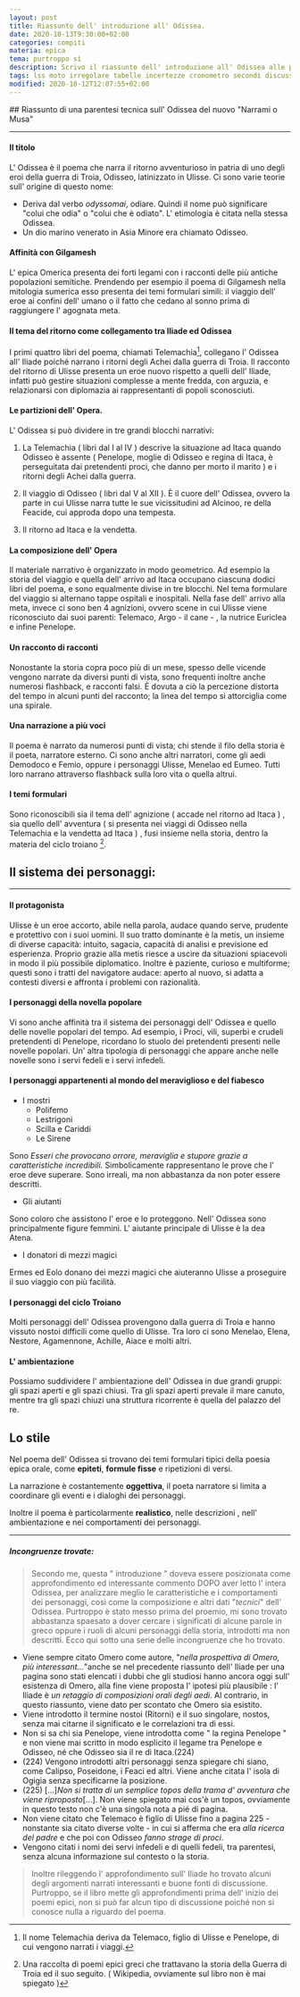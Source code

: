 ```yaml
---
layout: post
title: Riassunto dell' introduzione all' Odissea.
date: 2020-10-13T9:30:00+02:00
categories: compiti
materia: epica
tema: purtroppo sì
description: Scrivo il riassunto dell' introduzione all' Odissea alle pagine 223 - 228 del libro Narrami o Musa. È un riassunto di una breve parentesi tecnica sulla struttura, il sistema dei personaggi e le affinità con l' Iliade dell' Odissea. Buona lettura!
tags: lss moto irregolare tabelle incertezze cronometro secondi discussione
modified: 2020-10-12T12:07:55+02:00
---
```


<div id='temadiv' markdown="1">
## Riassunto di una parentesi tecnica sull' Odissea del nuovo "Narrami o Musa"

---

#### Il titolo
L' Odissea è il poema che narra il ritorno avventurioso in patria di uno degli eroi della guerra di Troia, Odisseo, latinizzato in Ulisse. Ci sono varie teorie sull' origine di questo nome:
- Deriva dal verbo _odyssomai_, odiare. Quindi il nome può significare "colui che odia" o "colui che è odiato". L' etimologia è citata nella stessa Odissea.
- Un dio marino venerato in Asia Minore era chiamato Odisseo.

#### Affinità con Gilgamesh

L' epica Omerica presenta dei forti legami con i racconti delle più antiche popolazioni semitiche. Prendendo per esempio il poema di Gilgamesh nella mitologia sumerica esso presenta dei temi formulari simili: il viaggio dell' eroe ai confini dell' umano o il fatto che cedano al sonno prima di raggiungere l' agognata meta.

#### Il tema del ritorno come collegamento tra Iliade ed Odissea

I primi quattro libri del poema, chiamati Telemachia[^1], collegano l' Odissea all' Iliade poiché narrano i ritorni degli Achei dalla guerra di Troia. Il racconto del ritorno di Ulisse presenta un eroe nuovo rispetto a quelli dell' Iliade, infatti può gestire situazioni complesse a mente fredda, con arguzia, e relazionarsi con diplomazia ai rappresentanti di popoli sconosciuti.

#### Le partizioni dell' Opera.

L' Odissea si può dividere in tre grandi blocchi narrativi:

1. La Telemachia ( libri dal I al IV ) descrive la situazione ad Itaca quando Odisseo è assente ( Penelope, moglie di Odisseo e regina di Itaca, è perseguitata dai pretendenti proci, che danno per morto il marito ) e i ritorni degli Achei dalla guerra.

2. Il viaggio di Odisseo ( libri dal V al XII ). È il cuore dell' Odissea, ovvero la parte in cui Ulisse narra tutte le sue vicissitudini ad Alcinoo, re della Feacide, cui approda dopo una tempesta.

3. Il ritorno ad Itaca e la vendetta.

#### La composizione dell' Opera

Il materiale narrativo è organizzato in modo geometrico. Ad esempio la storia del viaggio e quella dell' arrivo ad Itaca occupano ciascuna dodici libri del poema, e sono equalmente divise in tre blocchi. Nel tema formulare del viaggio si alternano tappe ospitali e inospitali. Nella fase dell' arrivo alla meta, invece ci sono ben 4 agnizioni, ovvero scene in cui Ulisse viene riconosciuto dai suoi parenti: Telemaco, Argo - il cane - , la nutrice Euriclea e infine Penelope.

#### Un racconto di racconti

Nonostante la storia copra poco più di un mese, spesso delle vicende vengono narrate da diversi punti di vista, sono frequenti inoltre anche numerosi flashback, e racconti falsi. È dovuta a ciò la percezione distorta del tempo in alcuni punti del racconto; la linea del tempo si attorciglia come una spirale.

#### Una narrazione a più voci

Il poema è narrato da numerosi punti di vista; chi stende il filo della storia è il poeta, narratore esterno. Ci sono anche altri narratori, come gli aedi Demodoco e Femio, oppure i personaggi Ulisse, Menelao ed Eumeo. Tutti loro narrano attraverso flashback sulla loro vita o quella altrui. 

#### I temi formulari

Sono riconoscibili sia il tema dell' agnizione ( accade nel ritorno ad Itaca ) , sia quello dell' avventura ( si presenta nei viaggi di Odisseo nella  Telemachia e la vendetta ad Itaca ) , fusi insieme nella storia, dentro la materia del ciclo troiano [^2]. 

## Il sistema dei personaggi:

---

#### Il protagonista

Ulisse è un eroe accorto, abile nella parola, audace quando serve, prudente e protettivo con i suoi uomini. Il suo tratto dominante è la metis, un insieme di diverse capacità: intuito, sagacia, capacità di analisi e previsione ed esperienza. Proprio grazie alla metis riesce a uscire da situazioni spiacevoli in modo il più possibile diplomatico. Inoltre è paziente, curioso e multiforme; questi sono i tratti del navigatore audace: aperto al nuovo, si adatta a contesti diversi e affronta i problemi con razionalità. 

#### I personaggi della novella popolare

Vi sono anche affinità tra il sistema dei personaggi dell' Odissea e quello delle novelle popolari del tempo. Ad esempio, i Proci, vili, superbi e crudeli pretendenti di Penelope, ricordano lo stuolo dei pretendenti presenti nelle novelle popolari. Un' altra tipologia di personaggi che appare anche nelle novelle sono i servi fedeli e i servi infedeli. 

#### I personaggi appartenenti al mondo del meraviglioso e del fiabesco

- I mostri
    - Polifemo
    - Lestrigoni
    - Scilla e Cariddi
    - Le Sirene

Sono _Esseri che provocano orrore, meraviglia e stupore grazie a caratteristiche incredibili._ Simbolicamente rappresentano le prove che l' eroe deve superare. Sono irreali, ma non abbastanza da non poter essere descritti.

- Gli aiutanti

Sono coloro che assistono l' eroe e lo proteggono. Nell' Odissea sono principalmente figure femmini. L' aiutante principale di Ulisse è la dea Atena.

- I donatori di mezzi magici

Ermes ed Eolo donano dei mezzi magici che aiuteranno Ulisse a proseguire il suo viaggio con più facilità.

#### I personaggi del ciclo Troiano

Molti personaggi dell' Odissea provengono dalla guerra di Troia e hanno vissuto nostoi difficili come quello di Ulisse. Tra loro ci sono Menelao, Elena, Nestore, Agamennone, Achille, Aiace e molti altri.

#### L' ambientazione

Possiamo suddividere l' ambientazione dell' Odissea in due grandi gruppi: gli spazi aperti e gli spazi chiusi.
Tra gli spazi aperti prevale il mare canuto, mentre tra gli spazi chiuzi una struttura ricorrente è quella del palazzo del re.

## Lo stile

Nel poema dell' Odissea si trovano dei temi formulari tipici della poesia epica orale, come **epiteti**, **formule fisse** e ripetizioni di versi.

La narrazione è costantemente **oggettiva**, il poeta narratore si limita a coordinare gli eventi e i dialoghi dei personaggi. 

Inoltre il poema è particolarmente **realistico**, nelle descrizioni , nell' ambientazione e nei comportamenti dei personaggi.

---

##### Incongruenze trovate:
> Secondo me, questa " introduzione " doveva essere posizionata come approfondimento ed interessante commento DOPO aver letto l' intera Odissea, per analizzare meglio le caratteristiche e i comportamenti dei personaggi, così come la composizione e altri dati "_tecnici_" dell' Odissea. Purtroppo è stato messo prima del proemio, mi sono trovato abbastanza spaesato a dover cercare i significati di alcune parole in greco oppure i ruoli di alcuni personaggi della storia, introdotti ma non descritti. Ecco qui sotto una serie delle incongruenze che ho trovato.

- Viene sempre citato Omero come autore, "_nella prospettiva di Omero, più interessant..._"anche se nel precedente riassunto dell' Iliade per una pagina sono stati elencati i dubbi che gli studiosi hanno ancora oggi sull' esistenza di Omero, alla fine viene proposta l' ipotesi più plausibile : l' Iliade è _un retaggio di composizioni orali degli aedi_. Al contrario, in questo riassunto, viene dato per scontato che Omero sia esistito.
- Viene introdotto il termine nostoi (Ritorni) e il suo singolare, nostos, senza mai citarne il significato e le correlazioni tra di essi.
- Non si sa chi sia Penelope, viene introdotta come " la regina Penelope " e non viene mai scritto in modo esplicito il legame tra Penelope e Odisseo, né che Odisseo sia il re di Itaca.(224)
- (224) Vengono introdotti altri personaggi senza spiegare chi siano, come Calipso, Poseidone, i Feaci ed altri. Viene anche citata l' isola di Ogigia senza specificarne la posizione.
- (225) [...]_Non si tratta di un semplice topos della trama d' avventura che viene riproposto_[...]. Non viene spiegato mai cos'è un topos, ovviamente in questo testo non c'è una singola nota a pié di pagina.
- Non viene citato che Telemaco è figlio di Ulisse fino a pagina 225 - nonstante sia citato diverse volte - in cui si afferma che era _alla ricerca del padre_ e che poi con Odisseo _fanno strage di proci_.
- Vengono citati i nomi dei servi infedeli e di quelli fedeli, tra parentesi, senza alcuna informazione sul contesto o la storia. 

> Inoltre rileggendo l' approfondimento sull' Iliade ho trovato alcuni degli argomenti narrati interessanti e buone fonti di discussione. Purtroppo, se il libro mette gli approfondimenti prima dell' inizio dei poemi epici, non si può far alcun tipo di discussione poiché non si conosce nulla a riguardo del poema. 

[^1]: Il nome Telemachia deriva da Telemaco, figlio di Ulisse e Penelope, di cui vengono narrati i viaggi.
[^2]: Una raccolta di poemi epici greci che trattavano la storia della Guerra di Troia ed il suo seguito. ( Wikipedia, ovviamente sul libro non è mai spiegato )
</div>
